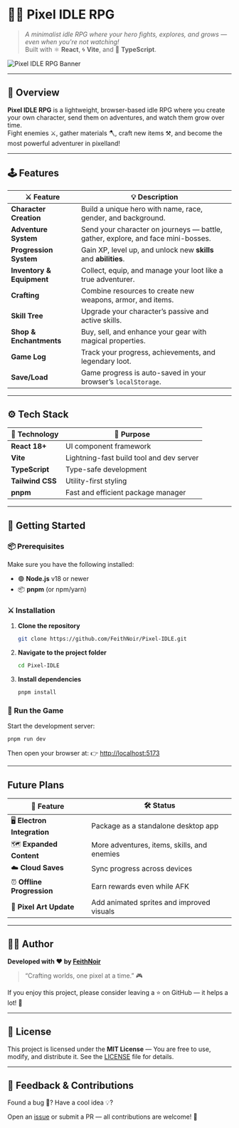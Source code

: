 
# 🧙‍♂️ Pixel IDLE RPG

> *A minimalist idle RPG where your hero fights, explores, and grows — even when you're not watching!*  
> Built with ⚛️ **React**, 🌀 **Vite**, and 🧩 **TypeScript**.

![Pixel IDLE RPG Banner](https://placehold.co/900x250/1e293b/ffffff?text=Pixel+IDLE+RPG+Banner)

---

## 🌟 Overview

**Pixel IDLE RPG** is a lightweight, browser-based idle RPG where you create your own character, send them on adventures, and watch them grow over time.  
Fight enemies ⚔️, gather materials 🪓, craft new items ⚒️, and become the most powerful adventurer in pixelland!

---

## 🕹️ Features

| ⚔️ Feature | 💡 Description |
|-------------|----------------|
| **Character Creation** | Build a unique hero with name, race, gender, and background. |
| **Adventure System** | Send your character on journeys — battle, gather, explore, and face mini-bosses. |
| **Progression System** | Gain XP, level up, and unlock new **skills** and **abilities**. |
| **Inventory & Equipment** | Collect, equip, and manage your loot like a true adventurer. |
| **Crafting** | Combine resources to create new weapons, armor, and items. |
| **Skill Tree** | Upgrade your character’s passive and active skills. |
| **Shop & Enchantments** | Buy, sell, and enhance your gear with magical properties. |
| **Game Log** | Track your progress, achievements, and legendary loot. |
| **Save/Load** | Game progress is auto-saved in your browser’s `localStorage`. |

---

## ⚙️ Tech Stack

| 🧩 Technology | 🧠 Purpose |
|---------------|------------|
| **React 18+** | UI component framework |
| **Vite** | Lightning-fast build tool and dev server |
| **TypeScript** | Type-safe development |
| **Tailwind CSS** | Utility-first styling |
| **pnpm** | Fast and efficient package manager |

---

## 🚀 Getting Started

### 📦 Prerequisites

Make sure you have the following installed:
- 🟢 **Node.js** v18 or newer  
- 📦 **pnpm** (or npm/yarn)

### ⚔️ Installation

1. **Clone the repository**
   ```bash
   git clone https://github.com/FeithNoir/Pixel-IDLE.git

2. **Navigate to the project folder**

   ```bash
   cd Pixel-IDLE
   ```
3. **Install dependencies**

   ```bash
   pnpm install
   ```

### 🧭 Run the Game

Start the development server:

```bash
pnpm run dev
```

Then open your browser at:
👉 [http://localhost:5173](http://localhost:5173)

---

## Future Plans

| 🔮 Feature                   | 🛠️ Status                                  |
| ---------------------------- | ------------------------------------------- |
| 🖥️ **Electron Integration** | Package as a standalone desktop app         |
| 🗺️ **Expanded Content**     | More adventures, items, skills, and enemies |
| ☁️ **Cloud Saves**           | Sync progress across devices                |
| ⏰ **Offline Progression**    | Earn rewards even while AFK                 |
| 🎨 **Pixel Art Update**      | Add animated sprites and improved visuals   |

---

## 🧑‍🎨 Author

**Developed with ❤️ by [FeithNoir](https://github.com/FeithNoir)**

> “Crafting worlds, one pixel at a time.” 🎮

If you enjoy this project, please consider leaving a ⭐ on GitHub — it helps a lot! 🌟

---

## 🪪 License

This project is licensed under the **MIT License** —
You are free to use, modify, and distribute it.
See the [LICENSE](./LICENSE) file for details.

---

## 💬 Feedback & Contributions

Found a bug 🐛?
Have a cool idea 💡?

Open an [issue](https://github.com/FeithNoir/Pixel-IDLE/issues) or submit a PR — all contributions are welcome! 🙌
